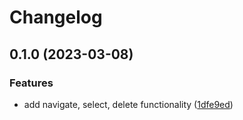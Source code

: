 # Changelog

## 0.1.0 (2023-03-08)


### Features

* add navigate, select, delete functionality ([1dfe9ed](https://github.com/prantiknoor/word-by-word-navigator/commit/1dfe9ed376201edde5bbe28b6a576dca6162768b))